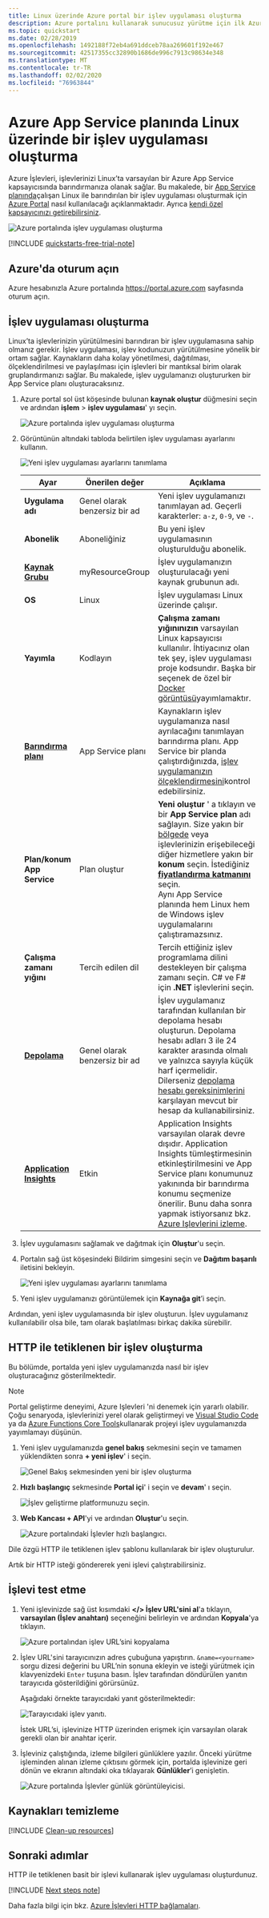 ```yaml
---
title: Linux üzerinde Azure portal bir işlev uygulaması oluşturma
description: Azure portalını kullanarak sunucusuz yürütme için ilk Azure İşlevinizi oluşturma hakkında bilgi edinin.
ms.topic: quickstart
ms.date: 02/28/2019
ms.openlocfilehash: 1492188f72eb4a691ddceb78aa269601f192e467
ms.sourcegitcommit: 42517355cc32890b1686de996c7913c98634e348
ms.translationtype: MT
ms.contentlocale: tr-TR
ms.lasthandoff: 02/02/2020
ms.locfileid: "76963844"
---
```

# <a name="create-a-function-app-on-linux-in-an-azure-app-service-plan"></a>Azure App Service planında Linux üzerinde bir işlev uygulaması oluşturma

Azure İşlevleri, işlevlerinizi Linux’ta varsayılan bir Azure App Service kapsayıcısında barındırmanıza olanak sağlar. Bu makalede, bir [App Service planında](functions-scale.md#app-service-plan)çalışan Linux ile barındırılan bir işlev uygulaması oluşturmak için [Azure Portal](https://portal.azure.com) nasıl kullanılacağı açıklanmaktadır. Ayrıca [kendi özel kapsayıcınızı getirebilirsiniz](functions-create-function-linux-custom-image.md).

![Azure portalında işlev uygulaması oluşturma](./media/create-function-app-linux-app-service-plan/function-app-in-portal-editor.png)

[!INCLUDE [quickstarts-free-trial-note](../../includes/quickstarts-free-trial-note.md)]

## <a name="sign-in-to-azure"></a>Azure'da oturum açın

Azure hesabınızla Azure portalında <https://portal.azure.com> sayfasında oturum açın.

## <a name="create-a-function-app"></a>İşlev uygulaması oluşturma

Linux’ta işlevlerinizin yürütülmesini barındıran bir işlev uygulamasına sahip olmanız gerekir. İşlev uygulaması, işlev kodunuzun yürütülmesine yönelik bir ortam sağlar. Kaynakların daha kolay yönetilmesi, dağıtılması, ölçeklendirilmesi ve paylaşılması için işlevleri bir mantıksal birim olarak gruplandırmanızı sağlar. Bu makalede, işlev uygulamanızı oluştururken bir App Service planı oluşturacaksınız.

1. Azure portal sol üst köşesinde bulunan **kaynak oluştur** düğmesini seçin ve ardından **işlem** > **işlev uygulaması**' yı seçin.

    ![Azure portalında işlev uygulaması oluşturma](./media/create-function-app-linux-app-service-plan/function-app-create-flow.png)

2. Görüntünün altındaki tabloda belirtilen işlev uygulaması ayarlarını kullanın.

    ![Yeni işlev uygulaması ayarlarını tanımlama](./media/create-function-app-linux-app-service-plan/function-app-create-flow2.png)

    | Ayar      | Önerilen değer  | Açıklama                                        |
    | ------------ |  ------- | -------------------------------------------------- |
    | **Uygulama adı** | Genel olarak benzersiz bir ad | Yeni işlev uygulamanızı tanımlayan ad. Geçerli karakterler: `a-z`, `0-9`, ve `-`.  | 
    | **Abonelik** | Aboneliğiniz | Bu yeni işlev uygulamasının oluşturulduğu abonelik. | 
    | **[Kaynak Grubu](../azure-resource-manager/management/overview.md)** |  myResourceGroup | İşlev uygulamanızın oluşturulacağı yeni kaynak grubunun adı. |
    | **OS** | Linux | İşlev uygulaması Linux üzerinde çalışır. |
    | **Yayımla** | Kodlayın | **Çalışma zamanı yığınınızın** varsayılan Linux kapsayıcısı kullanılır. İhtiyacınız olan tek şey, işlev uygulaması proje kodsundır. Başka bir seçenek de özel bir [Docker görüntüsü](functions-create-function-linux-custom-image.md)yayımlamaktır. |
    | **[Barındırma planı](functions-scale.md)** | App Service planı | Kaynakların işlev uygulamanıza nasıl ayrılacağını tanımlayan barındırma planı. App Service bir planda çalıştırdığınızda, [işlev uygulamanızın ölçeklendirmesini](functions-scale.md)kontrol edebilirsiniz.  |
    | **Plan/konum App Service** | Plan oluştur | **Yeni oluştur** ' a tıklayın ve bir **App Service plan** adı sağlayın. Size yakın bir [bölgede](https://azure.microsoft.com/regions/) veya işlevlerinizin erişebileceği diğer hizmetlere yakın bir **konum** seçin. İstediğiniz **[fiyatlandırma katmanını](https://azure.microsoft.com/pricing/details/app-service/linux/)** seçin. <br/>Aynı App Service planında hem Linux hem de Windows işlev uygulamalarını çalıştıramazsınız. |
    | **Çalışma zamanı yığını** | Tercih edilen dil | Tercih ettiğiniz işlev programlama dilini destekleyen bir çalışma zamanı seçin. C# ve F# için **.NET** işlevlerini seçin. |
    | **[Depolama](../storage/common/storage-account-create.md)** |  Genel olarak benzersiz bir ad |  İşlev uygulamanız tarafından kullanılan bir depolama hesabı oluşturun. Depolama hesabı adları 3 ile 24 karakter arasında olmalı ve yalnızca sayıyla küçük harf içermelidir. Dilerseniz [depolama hesabı gereksinimlerini](storage-considerations.md#storage-account-requirements) karşılayan mevcut bir hesap da kullanabilirsiniz. |
    | **[Application Insights](functions-monitoring.md)** | Etkin | Application Insights varsayılan olarak devre dışıdır. Application Insights tümleştirmesinin etkinleştirilmesini ve App Service planı konumunuz yakınında bir barındırma konumu seçmenize önerilir. Bunu daha sonra yapmak istiyorsanız bkz. [Azure Işlevlerini izleme](functions-monitoring.md).  |

3. İşlev uygulamasını sağlamak ve dağıtmak için **Oluştur**'u seçin.

4. Portalın sağ üst köşesindeki Bildirim simgesini seçin ve **Dağıtım başarılı** iletisini bekleyin.

    ![Yeni işlev uygulaması ayarlarını tanımlama](./media/create-function-app-linux-app-service-plan/function-app-create-notification.png)

5. Yeni işlev uygulamanızı görüntülemek için **Kaynağa git**’i seçin.

Ardından, yeni işlev uygulamasında bir işlev oluşturun. İşlev uygulamanız kullanılabilir olsa bile, tam olarak başlatılması birkaç dakika sürebilir.

## <a name="create-function"></a>HTTP ile tetiklenen bir işlev oluşturma

Bu bölümde, portalda yeni işlev uygulamanızda nasıl bir işlev oluşturacağınız gösterilmektedir.

> [!NOTE]
> Portal geliştirme deneyimi, Azure Işlevleri 'ni denemek için yararlı olabilir. Çoğu senaryoda, işlevlerinizi yerel olarak geliştirmeyi ve [Visual Studio Code](functions-create-first-function-vs-code.md#create-an-azure-functions-project) ya da [Azure Functions Core Tools](functions-run-local.md#create-a-local-functions-project)kullanarak projeyi işlev uygulamanızda yayımlamayı düşünün.  

1. Yeni işlev uygulamanızda **genel bakış** sekmesini seçin ve tamamen yüklendikten sonra **+ yeni işlev**' i seçin.

    ![Genel Bakış sekmesinden yeni bir işlev oluşturma](./media/create-function-app-linux-app-service-plan/overview-create-function.png)

1. **Hızlı başlangıç** sekmesinde **Portal içi**' i seçin ve **devam**' ı seçin.

    ![İşlev geliştirme platformunuzu seçin.](./media/create-function-app-linux-app-service-plan/function-app-quickstart-choose-portal.png)

1. **Web Kancası + API**'yi ve ardından **Oluştur**'u seçin.

    ![Azure portalındaki İşlevler hızlı başlangıcı.](./media/create-function-app-linux-app-service-plan/function-app-quickstart-node-webhook.png)

Dile özgü HTTP ile tetiklenen işlev şablonu kullanılarak bir işlev oluşturulur.

Artık bir HTTP isteği göndererek yeni işlevi çalıştırabilirsiniz.

## <a name="test-the-function"></a>İşlevi test etme

1. Yeni işlevinizde sağ üst kısımdaki **</> İşlev URL'sini al**'a tıklayın, **varsayılan (İşlev anahtarı)** seçeneğini belirleyin ve ardından **Kopyala**'ya tıklayın. 

    ![Azure portalından işlev URL’sini kopyalama](./media/create-function-app-linux-app-service-plan/function-app-develop-tab-testing.png)

2. İşlev URL'sini tarayıcınızın adres çubuğuna yapıştırın. `&name=<yourname>` sorgu dizesi değerini bu URL’nin sonuna ekleyin ve isteği yürütmek için klavyenizdeki `Enter` tuşuna basın. İşlev tarafından döndürülen yanıtın tarayıcıda gösterildiğini görürsünüz.  

    Aşağıdaki örnekte tarayıcıdaki yanıt gösterilmektedir:

    ![Tarayıcıdaki işlev yanıtı.](./media/create-function-app-linux-app-service-plan/function-app-browser-testing.png)

    İstek URL’si, işlevinize HTTP üzerinden erişmek için varsayılan olarak gerekli olan bir anahtar içerir.

3. İşleviniz çalıştığında, izleme bilgileri günlüklere yazılır. Önceki yürütme işleminden alınan izleme çıktısını görmek için, portalda işlevinize geri dönün ve ekranın altındaki oka tıklayarak **Günlükler**’i genişletin.

   ![Azure portalında İşlevler günlük görüntüleyicisi.](./media/create-function-app-linux-app-service-plan/function-view-logs.png)

## <a name="clean-up-resources"></a>Kaynakları temizleme

[!INCLUDE [Clean-up resources](../../includes/functions-quickstart-cleanup.md)]

## <a name="next-steps"></a>Sonraki adımlar

HTTP ile tetiklenen basit bir işlevi kullanarak işlev uygulaması oluşturdunuz.  

[!INCLUDE [Next steps note](../../includes/functions-quickstart-next-steps.md)]

Daha fazla bilgi için bkz. [Azure İşlevleri HTTP bağlamaları](functions-bindings-http-webhook.md).
